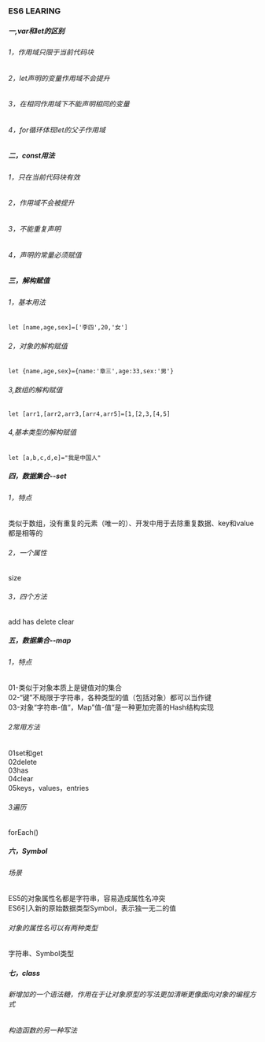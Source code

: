 ### ES6  LEARING
##### 一,var和let的区别
###### 1，作用域只限于当前代码块
###### 2，let声明的变量作用域不会提升
###### 3，在相同作用域下不能声明相同的变量
###### 4，for循环体现let的父子作用域
##### 二，const用法
###### 1，只在当前代码块有效
###### 2，作用域不会被提升
###### 3，不能重复声明
###### 4，声明的常量必须赋值
##### 三，解构赋值
###### 1，基本用法
`let [name,age,sex]=['李四',20,'女']`
###### 2，对象的解构赋值
`let {name,age,sex}={name:'章三',age:33,sex:'男'}`
###### 3,数组的解构赋值
`let [arr1,[arr2,arr3,[arr4,arr5]=[1,[2,3,[4,5]`
###### 4,基本类型的解构赋值
`let [a,b,c,d,e]="我是中国人"`
##### 四，数据集合--set
###### 1，特点
类似于数组，没有重复的元素（唯一的）、开发中用于去除重复数据、key和value都是相等的
###### 2，一个属性
size
###### 3，四个方法
add has delete clear
##### 五，数据集合--map
###### 1，特点
01-类似于对象本质上是键值对的集合<br>
02-“键”不局限于字符串，各种类型的值（包括对象）都可以当作键<br>
03-对象“字符串-值“，Map”值-值“是一种更加完善的Hash结构实现
###### 2常用方法
01set和get <br>
02delete<br>
03has<br>
04clear<br>
05keys，values，entries
###### 3遍历
forEach()
##### 六，Symbol
###### 场景
ES5的对象属性名都是字符串，容易造成属性名冲突<br>
ES6引入新的原始数据类型Symbol，表示独一无二的值
###### 对象的属性名可以有两种类型
字符串、Symbol类型
##### 七，class
###### 新增加的一个语法糖，作用在于让对象原型的写法更加清晰更像面向对象的编程方式
###### 构造函数的另一种写法